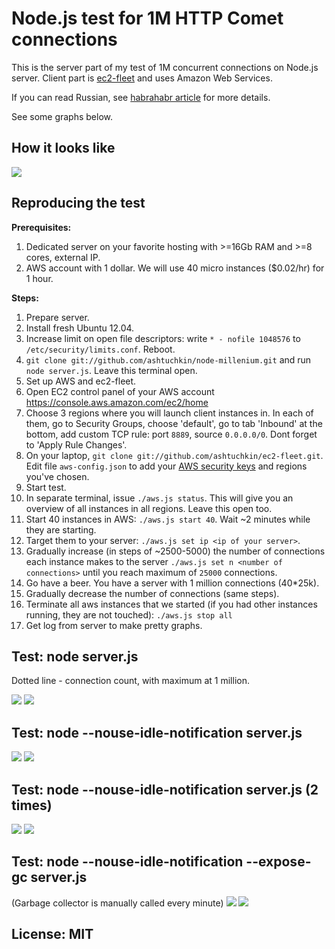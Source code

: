 # Node.js test for 1M HTTP Comet connections

This is the server part of my test of 1M concurrent connections on Node.js server.
Client part is [ec2-fleet](https://github.com/ashtuchkin/ec2-fleet) and uses Amazon Web Services.

If you can read Russian, see [habrahabr article](http://habrahabr.ru/post/123154/) for more details.

See some graphs below.

## How it looks like

<img src="http://habrastorage.org/storage2/9b1/772/d42/9b1772d4272f590fc657153a60a01f2a.png"/>

## Reproducing the test

**Prerequisites:**
 1. Dedicated server on your favorite hosting with >=16Gb RAM and >=8 cores, external IP.
 2. AWS account with 1 dollar. We will use 40 micro instances ($0.02/hr) for 1 hour.

**Steps:**
 1. Prepare server.
   1. Install fresh Ubuntu 12.04.
   1. Increase limit on open file descriptors: write ```* - nofile 1048576``` to ```/etc/security/limits.conf```. Reboot.
   1. ```git clone git://github.com/ashtuchkin/node-millenium.git``` and run ```node server.js```. Leave this terminal open.
 1. Set up AWS and ec2-fleet.
   1. Open EC2 control panel of your AWS account https://console.aws.amazon.com/ec2/home
   1. Choose 3 regions where you will launch client instances in. In each of them, go to Security Groups, 
      choose 'default', go to tab 'Inbound' at the bottom, add custom TCP rule: port ```8889```, source ```0.0.0.0/0```. 
      Dont forget to 'Apply Rule Changes'.
   1. On your laptop, ```git clone git://github.com/ashtuchkin/ec2-fleet.git```. Edit file ```aws-config.json``` to add your [AWS security keys](https://portal.aws.amazon.com/gp/aws/securityCredentials) and regions you've chosen.
 1. Start test.
   1. In separate terminal, issue ```./aws.js status```. This will give you an overview of all instances in all regions. Leave this open too.
   1. Start 40 instances in AWS: ```./aws.js start 40```. Wait ~2 minutes while they are starting.
   1. Target them to your server: ```./aws.js set ip <ip of your server>```.
   1. Gradually increase (in steps of ~2500-5000) the number of connections each instance makes to the server ```./aws.js set n <number of connections>``` until you reach maximum of ```25000``` connections.
   1. Go have a beer. You have a server with 1 million connections (40*25k).
   1. Gradually decrease the number of connections (same steps).
   1. Terminate all aws instances that we started (if you had other instances running, they are not touched): ```./aws.js stop all```
   1. Get log from server to make pretty graphs.

## Test: node server.js

Dotted line - connection count, with maximum at 1 million.

<img src="http://s3-eu-west-1.amazonaws.com/habr1/log1mem-eng.png"/>
<img src="http://s3-eu-west-1.amazonaws.com/habr1/log1cpu-eng1.png"/>

## Test: node --nouse-idle-notification server.js
<img src="http://s3-eu-west-1.amazonaws.com/habr1/log2mem-eng.png"/>
<img src="http://s3-eu-west-1.amazonaws.com/habr1/log2cpu-eng.png"/>

## Test: node --nouse-idle-notification server.js (2 times)
<img src="http://s3-eu-west-1.amazonaws.com/habr1/log4mem-eng.png"/>
<img src="http://s3-eu-west-1.amazonaws.com/habr1/log4cpu-eng.png"/>

## Test: node --nouse-idle-notification --expose-gc server.js
(Garbage collector is manually called every minute)
<img src="http://s3-eu-west-1.amazonaws.com/habr1/log4mem-eng2.png"/>
<img src="http://s3-eu-west-1.amazonaws.com/habr1/log4cpu-eng2.png"/>


## License: MIT